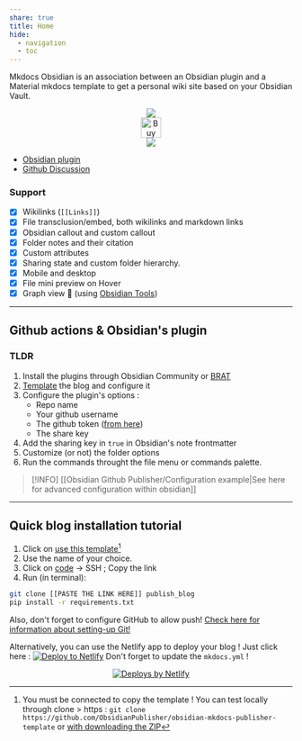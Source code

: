 ```yaml
---
share: true
title: Home
hide:
  - navigation
  - toc
---
```


Mkdocs Obsidian is an association between an Obsidian plugin and a Material mkdocs template to get a personal wiki site based on your Obsidian Vault.

<p align="center">
	<a href="https://obsidian.md/"><img src="https://img.shields.io/badge/Auxiliary%20Tool-Obsidian-blueviolet"></img></a><br/>
	<a href='https://ko-fi.com/X8X54ZYAV' target='_blank'><img height='36' style='border:0px;height:36px;' src='https://cdn.ko-fi.com/cdn/kofi1.png?v=3' border='0' alt='Buy Me a Coffee at ko-fi.com' /></a><br/>
	<a href="https://app.netlify.com/start/deploy?repository=https://github.com/ObsidianPublisher/obsidian-mkdocs-publisher-template"><img src="https://www.netlify.com/img/deploy/button.svg"></a><br/>
</p>

- [Obsidian plugin](https://github.com/ObsidianPublisher/obsidian-github-publisher)
- [Github Discussion](https://github.com/ObsidianPublisher/obsidian-github-publisher/discussions)

### Support 
- [x] Wikilinks (`[[Links]]`)
- [x] File transclusion/embed, both wikilinks and markdown links
- [x] Obsidian callout and custom callout
- [x] Folder notes and their citation
- [x] Custom attributes
- [x] Sharing state and custom folder hierarchy.
- [x] Mobile and desktop
- [x] File mini preview on Hover
- [x] Graph view 🎉 (using [Obsidian Tools](https://github.com/mfarragher/obsidiantools))
 
 ---
## Github actions & Obsidian's plugin
### TLDR
1. Install the plugins through Obsidian Community or [BRAT](https://github.com/TfTHacker/obsidian42-brat)
2. [Template](https://github.com/ObsidianPublisher/obsidian-mkdocs-publisher-template) the blog and configure it 
3. Configure the plugin's options : 
	- Repo name
	- Your github username
	- The github token ([from here](https://github.com/settings/tokens/new?scopes=repo))
	- The share key
4. Add the sharing key in `true` in Obsidian's note frontmatter 
5. Customize (or not) the folder options 
6. Run the commands throught the file menu or commands palette.

> [!INFO] [[Obsidian Github Publisher/Configuration example|See here for advanced configuration within obsidian]]

---

## Quick blog installation tutorial
1. Click on [use this template](https://github.com/ObsidianPublisher/obsidian-mkdocs-publisher-template/generate)[^1]
2. Use the name of your choice.
3. Click on [code](https://docs.github.com/en/get-started/getting-started-with-git/about-remote-repositories) → SSH ; Copy the link
4. Run (in terminal):
```bash
git clone [[PASTE THE LINK HERE]] publish_blog
pip install -r requirements.txt
```

Also, don't forget to configure GitHub to allow push! [Check here for information about setting-up Git!](https://docs.github.com/en/get-started/quickstart/set-up-git)

Alternatively, you can use the Netlify app to deploy your blog ! Just click here : [![Deploy to Netlify](https://www.netlify.com/img/deploy/button.svg)](https://app.netlify.com/start/deploy?repository=https://github.com/ObsidianPublisher/obsidian-mkdocs-publisher-template) 
Don't forget to update the `mkdocs.yml` !

<p align="center">
	<a href="https://www.netlify.com"> <img src="https://www.netlify.com/v3/img/components/netlify-color-bg.svg" alt="Deploys by Netlify" /> </a>
</p>

[^1]: You must be connected to copy the template ! You can test locally through clone > https : `git clone https://github.com/ObsidianPublisher/obsidian-mkdocs-publisher-template` or [with downloading the ZIP](https://github.com/ObsidianPublisher/obsidian-mkdocs-publisher-template/archive/refs/heads/main.zip)

